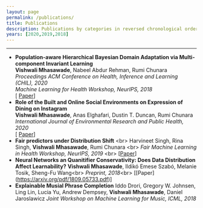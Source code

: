 ```yaml
---
layout: page
permalink: /publications/
title: Publications
description: Publications by categories in reversed chronological order. Generated by jekyll-scholar.
years: [2020,2019,2018]
---
```


<!-- {% for y in page.years %}
  <h3 class="year">{{y}}</h3>
  {% bibliography -f papers -q @*[year={{y}}]* %}
{% endfor %}
Publications -->
-----
+ **Population-aware Hierarchical Bayesian Domain Adaptation via Multi-component Invariant Learning** <br/>
 **Vishwali Mhasawade**, Nabeel Abdur Rehman, Rumi Chunara<br/>
*Proceedings ACM Conference on Health, Inference and Learning (CHIL), 2020* <br/>
*Machine Learning for Health Workshop, NeurIPS, 2018*<br/>
[ [Paper](https://arxiv.org/pdf/1908.09222.pdf)]
+ **Role of the Built and Online Social Environments on Expression of Dining on Instagram** <br/>
**Vishwali Mhasawade**, Anas Elghafari, Dustin T. Duncan, Rumi Chunara <br/>
*International Journal of Environmental Research and Public Health, 2020* <br/>
[ [Paper](https://www.mdpi.com/1660-4601/17/3/735)]
+ **Fair predictors under Distribution Shift** <br\>
Harvineet Singh, Rina Singh, **Vishwali Mhasawade**, Rumi Chunara <br\>
*Fair Machine Learning in Health Workshop, NeurIPS, 2019* <br\>
[[Paper](https://arxiv.org/pdf/1911.00677.pdf)]
+ **Neural Networks an Quanitifier Conservativity: Does Data Distribution Affect Learnability?**
**Vishwali Mhasawade**, Ildikó Emese Szabó, Melanie Tosik, Sheng-Fu Wang<br\>
*Preprint, 2018*<br\>
[[Paper] (https://arxiv.org/pdf/1809.05733.pdf)] 
+ **Explainable Musial Phrase Completion**
Iddo Drori, Gregory W. Johnsen, Ling Lin, Lucia Yu, Andrew Dempsey, **Vishwali Mhasawade**, Daniel Jaroslawicz
*Joint Workshop on Machine Learning for Music, ICML, 2018*



<!-- Teaching
------

### At NYU

+ *[DS-GA 1013 Mathematical Tools for Data Science](https://cims.nyu.edu/~cfgranda/pages/MTDS_spring19/index.html)* (Spring 2020) for [Prof. Carlos Fernandez-Granda](http://www.cims.nyu.edu/~cfgranda)
+   *DS-GA 1011 Natural Language Processing with Representation Learning* (Fall 2019) for [Prof. Kyunghyun Cho](http://www.kyunghyuncho.me) 
+ *[DS-GA 1003 Machine Learning](https://davidrosenberg.github.io/ml2019/#home)* (Spring 2019) for [Prof. Julia Kempe](https://cims.nyu.edu/~kempe/) and [Dr. David Rosenberg](https://www.linkedin.com/in/dr-david-rosenberg/).
+ *CSCI-GA.1170 Fundamental Algorithms* (Summer, Fall 2018) for Prof. Alexander Alekseyev

### Elsewhere

 + **Kigali, Rwanda**: NLP with Deep Learning at the [African Institute of Mathematical Sciences](https://aimsammi.org), Rwanda. (March 2019, 2020). 
 + **IIT Madras, India**: *EE5177 Machine Learning for Computer Vision* (Spring 2017) for [Prof. Kaushik Mitra](http://www.ee.iitm.ac.in/kmitra/)
 + **Chennai, India**: [IIT for Villages](http://www.ivil.iitm.ac.in) - Volunteered to teach Physics and Mathematics for Higher Secondary School students from underprivileged sections of the society (2013-2017)

Service
------
+ Reviewer for [ICLR 2020](https://iclr.cc) -->